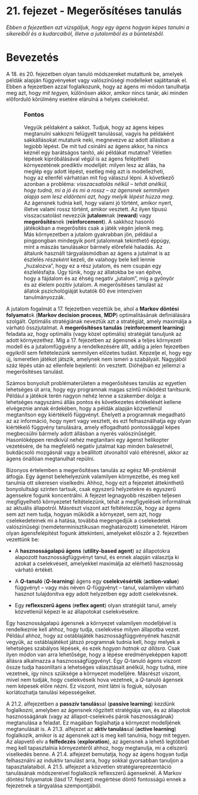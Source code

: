 <?xml version="1.0" encoding="UTF-8" standalone="no"?>
<!DOCTYPE html PUBLIC "-//W3C//DTD XHTML 1.1//EN" "http://www.w3.org/TR/xhtml11/DTD/xhtml11.dtd">
<html xmlns="http://www.w3.org/1999/xhtml"><head><meta name="generator" content="DocBook XSL Stylesheets V1.76.1"/></head><body><div class="chapter" title="21. fejezet - Megerősítéses tanulás"><div class="titlepage"><div><div><h1 class="title"><a id="id751617"/>21. fejezet - Megerősítéses tanulás</h1></div></div></div><p><span class="emphasis"><em>Ebben a fejezetben azt vizsgáljuk, hogy egy ágens hogyan képes tanulni a sikereiből és a kudarcaiból, illetve a jutalomból és a büntetésből.</em></span></p><div class="section" title="Bevezetés"><div class="titlepage"><div><div><h1 class="title"><a id="id751624"/>Bevezetés</h1></div></div></div><p>A 18. és 20. fejezetben olyan tanuló módszereket mutattunk be, amelyek példák alapján függvényeket vagy valószínűségi modelleket sajátítanak el. Ebben a fejezetben azzal foglalkozunk, hogy az ágens mi módon tanulhatja meg azt, hogy <span class="emphasis"><em>mit tegyen,</em></span> különösen akkor, amikor nincs tanár, aki minden előforduló körülmény esetére elárulná a helyes cselekvést.</p><div class="important" title="Fontos" style="margin-left: 0.5in; margin-right: 0.5in;"><h3 class="title">Fontos</h3><p>Vegyük példaként a sakkot. Tudjuk, hogy az ágens képes megtanulni sakkozni felügyelt tanulással, vagyis ha példaként sakkállásokat mutatunk neki, megnevezve az adott állásban a legjobb lépést. De mit tud csinálni az ágens akkor, ha nincs kéznél egy barátságos tanító, aki példákat mutatna? Véletlen lépések kipróbálásával végül is az ágens felépítheti környezetének prediktív modelljét: milyen lesz az állás, ha meglép egy adott lépést, esetleg még azt is modellezheti, hogy az ellenfél várhatóan mit fog válaszul lépni. A következő azonban a probléma: <span class="emphasis"><em>visszacsatolás nélkül</em></span> <span class="emphasis"><em>– tehát anélkül, hogy tudná, mi a jó és mi a rossz – az ágensnek semmilyen alapja sem lesz eldönteni azt, hogy melyik lépést húzza meg</em></span>. Az ágensnek tudnia kell, hogy valami jó történt, amikor nyert, illetve valami rossz történt, amikor vesztett. Az ilyen típusú visszacsatolást nevezzük <span class="strong"><strong>jutalom</strong></span>nak (<span class="strong"><strong>reward</strong></span>) vagy <span class="strong"><strong>megerősítés</strong></span>nek (<span class="strong"><strong>reinforcement</strong></span>). A sakkhoz hasonló játékokban a megerősítés csak a játék végén jelenik meg. Más környezetben a jutalom gyakrabban jön, például a pingpongban mindegyik pont jutalomnak tekinthető éppúgy, mint a mászás tanulásakor bármely előrefelé haladás. Az általunk használt tárgyalásmódban az ágens a jutalmat is az észlelés <span class="emphasis"><em>részeként</em></span> kezeli, de valahogy bele kell lennie „huzalozva”, hogy ez a rész jutalom, és nem csupán egy észlelésfajta. Úgy tűnik, hogy az állatokba be van építve, hogy a fájdalom és az éhség negatív „jutalom”, míg a gyönyör és az élelem pozitív jutalom. A megerősítéses tanulást az állatok pszichológiáját kutatók 60 éve intenzíven tanulmányozzák.</p></div><p>A jutalom fogalmát a 17. fejezetben vezettük be, ahol a <span class="strong"><strong>Markov döntési folyamat</strong></span>ok (<span class="strong"><strong>Markov decision process</strong></span>, <span class="strong"><strong>MDP</strong></span>) optimalitásának definiálására szolgált. Optimális stratégiának neveztük azt a stratégiát, amely maximálja a várható összjutalmat. A <span class="strong"><strong>megerősítéses tanulás</strong></span> (<span class="strong"><strong>reinforcement learning</strong></span>) feladata az, hogy optimális (vagy közel optimális) stratégiát tanuljunk az adott környezethez. Míg a 17. fejezetben az ágensnek a teljes környezeti modell és a jutalomfüggvény a rendelkezésére állt, addig a jelen fejezetben egyikről sem feltételezünk semmilyen előzetes tudást. Képzelje el, hogy egy új, ismeretlen játékot játszik, amelynek nem ismeri a szabályait. Nagyjából száz lépés után az ellenfele bejelenti: ön vesztett. Dióhéjban ez jellemzi a megerősítéses tanulást.</p><p>Számos bonyolult problématerületen a megerősítéses tanulás az egyetlen lehetséges út arra, hogy egy programnak magas szintű működést tanítsunk. Például a játékok terén nagyon nehéz lenne a szakember dolga: a lehetséges nagyszámú állás pontos és következetes értékelését kellene elvégeznie annak érdekében, hogy a példák alapján közvetlenül megtanítson egy kiértékelő függvényt. Ehelyett a programnak megadható az az információ, hogy nyert vagy vesztett, és ezt felhasználhatja egy olyan kiértékelő függvény tanulására, amely elfogadható pontossággal képes megbecsülni bármely adott állásban a nyerés valószínűségét. Hasonlóképpen rendkívül nehéz megtanítani egy ágenst helikopter vezetésére, de ha megfelelő negatív jutalmat kap minden balesetnél, bukdácsoló mozgásnál vagy a beállított útvonaltól való eltérésnél, akkor az ágens önállóan megtanulhat repülni.</p><p>Bizonyos értelemben a megerősítéses tanulás az egész MI-problémát átfogja. Egy ágenst belehelyezünk valamilyen környezetbe, és meg kell tanulnia ott sikeresen viselkedni. Ahhoz, hogy ezt a fejezetet áttekinthető bonyolultsági szinten tartsuk, csak egyszerű helyzetekre és egyszerű ágensekre fogunk koncentrálni. A fejezet legnagyobb részében teljesen megfigyelhető környezetet feltételezünk, tehát a megfigyelések informálnak az aktuális állapotról. Másrészt viszont azt feltételezzük, hogy az ágens sem azt nem tudja, hogyan működik a környezet, sem azt, hogy cselekedeteinek mi a hatása, továbbá megengedjük a cselekedetek valószínűségi (nemdeterminisztikusan meghatározott) kimenetelét. Három olyan ágensfelépítést fogunk áttekinteni, amelyeket először a 2. fejezetben vezettünk be:</p><div class="itemizedlist"><ul class="itemizedlist"><li class="listitem"><p>A <span class="strong"><strong>hasznosságalapú ágens</strong></span> (<span class="strong"><strong>utility-based agent</strong></span>) az állapotokra alapozott hasznosságfüggvényt tanul, és ennek alapján választja ki azokat a cselekvéseit, amelyekkel maximálja az elérhető hasznosság várható értékét.</p></li><li class="listitem"><p>A <span class="bold"><strong><span class="emphasis"><em>Q</em></span>-tanuló</strong></span> (<span class="bold"><strong><span class="emphasis"><em>Q</em></span>-learning</strong></span>) ágens egy <span class="strong"><strong>cselekvésérték</strong></span> (<span class="strong"><strong>action-value</strong></span>) függvényt – vagy más néven <span class="emphasis"><em>Q</em></span>-függvényt – tanul, valamilyen várható hasznot tulajdonítva egy adott helyzetben egy adott cselekvésnek.</p></li><li class="listitem"><p>Egy <span class="strong"><strong>reflexszerű ágens</strong></span> (<span class="strong"><strong>reflex agent</strong></span>) olyan stratégiát tanul, amely közvetlenül képezi le az állapotokat cselekvésekre.</p></li></ul></div><p>Egy hasznosságalapú ágensnek a környezet valamilyen modelljével is rendelkeznie kell ahhoz, hogy tudja, cselekvése milyen állapotba vezet. Például ahhoz, hogy az ostáblajáték hasznosságfüggvényének hasznát vegyük, az ostáblajátékot játszó programnak tudnia kell, hogy melyek a lehetséges szabályos lépések, és ezek <span class="emphasis"><em>hogyan hatnak az állásra</em></span>. Csak ilyen módon van arra lehetősége, hogy a lépése eredményeképpen kapott állásra alkalmazza a hasznosságfüggvényt. Egy <span class="emphasis"><em>Q</em></span>-tanuló ágens viszont össze tudja hasonlítani a lehetséges választásait anélkül, hogy tudná, mire vezetnek, így nincs szüksége a környezet modelljére. Másrészt viszont, mivel nem tudják, hogy cselekvéseik hova vezetnek, a <span class="emphasis"><em>Q</em></span>-tanuló ágensek nem képesek előre nézni. Ez viszont, mint látni is fogjuk, súlyosan korlátozhatja tanulási képességeiket.</p><p>A 21.2. alfejezetben a <span class="strong"><strong>passzív tanulás</strong></span>sal (<span class="strong"><strong>passive learning</strong></span>) kezdünk foglalkozni, amelyben az ágensnek rögzített stratégiája van, és az állapotok hasznosságának (vagy az állapot-cselekvés párok hasznosságának) megtanulása a feladat. Ez magában foglalhatja a környezet modelljének megtanulását is. A 21.3. alfejezet az <span class="strong"><strong>aktív tanulás</strong></span>sal (<span class="strong"><strong>active learning</strong></span>) foglalkozik, amikor is az ágensnek azt is meg kell tanulnia, hogy mit tegyen. Az alapvető elv a <span class="strong"><strong>felfedezés</strong></span> (<span class="strong"><strong>exploration</strong></span>), az ágensnek a lehető legtöbbet meg kell tapasztalnia környezetéről ahhoz, hogy megtanulja, mi a célszerű viselkedés benne. A 21.4. alfejezet bemutatja, hogy az ágens hogyan tudja felhasználni az induktív tanulást arra, hogy sokkal gyorsabban tanuljon a tapasztalataiból. A 21.5. alfejezet a közvetlen stratégiareprezentáció tanulásának módszereivel foglalkozik reflexszerű ágenseknél. A Markov döntési folyamatok (lásd 17. fejezet) megértése döntő fontosságú ennek a fejezetnek a tárgyalása szempontjából.</p></div></div></body></html>
